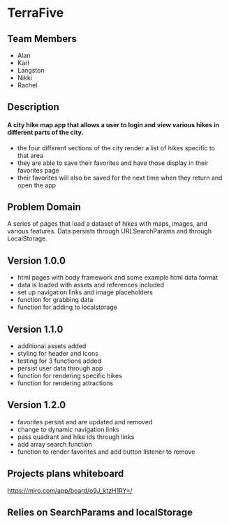 # TerraFive

## Team Members
- Alan
- Karl
- Langston
- Nikki
- Rachel

## Description
#### A city hike map app that allows a user to login and view various hikes in different parts of the city. 
- the four different sections of the city render a list of hikes specific to that area
- they are able to save their favorites and have those display in their favorites page
- their favorites will also be saved for the next time when they return and open the app

## Problem Domain
A series of pages that load a dataset of hikes with maps, images, and various features. 
Data persists through URLSearchParams and through LocalStorage.

## Version 1.0.0
- html pages with body framework and some example html data format
- data is loaded with assets and references included
- set up navigation links and image placeholders
- function for grabbing data
- function for adding to localstorage

## Version 1.1.0
- additional assets added
- styling for header and icons
- testing for 3 functions added
- persist user data through app
- function for rendering specific hikes
- function for rendering attractions

## Version 1.2.0
- favorites persist and are updated and removed
- change to dynamic navigation links
- pass quadrant and hike ids through links
- add array search function
- function to render favorites and add button listener to remove

## Projects plans whiteboard
https://miro.com/app/board/o9J_ktzH1RY=/

## Relies on SearchParams and localStorage
